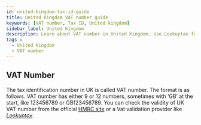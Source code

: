 ```yaml
---
id: united-kingdom-tax-id-guide
title: United Kingdom VAT number guide
keywords: [VAT number, Tax ID, United kingdom]
sidebar_label: United Kingdom
description: Learn about VAT number in United Kingdom. Use Lookuptax for hassle-free tax id validation in United Kingdom and other 100+ countries
tags : 
  - United Kingdom
  - VAT number
---
```


## VAT Number 
The tax identification number in UK is called VAT number. The format is as follows. VAT number has either 9 or 12 numbers, sometimes with ‘GB’ at the start, like 123456789 or GB123456789. You can check the validity of UK VAT number from the official [HMRC site](https://www.gov.uk/check-uk-vat-number) or a Vat validation provider like _[Lookuptax](https://lookuptax.com/)_.
